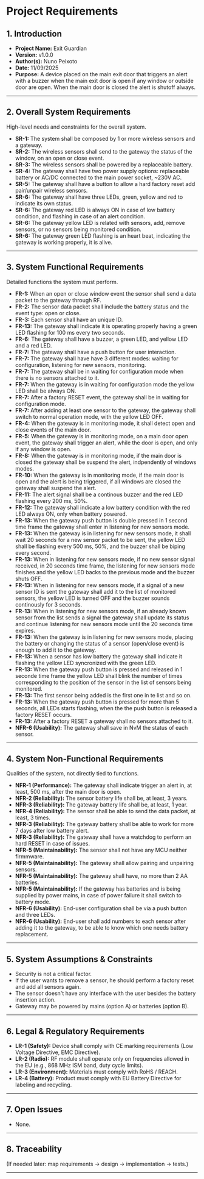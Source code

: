 # Project Requirements

## 1. Introduction

- **Project Name:**  Exit Guardian
- **Version:**  v1.0.0
- **Author(s):**  Nuno Peixoto
- **Date:**  11/09/2025
- **Purpose:** A device placed on the main exit door that triggers an alert with a buzzer when the main exit door is open if any window or outside door are open. When the main door is closed the alert is shutoff always.

---

## 2. Overall System Requirements

High-level needs and constraints for the overall system.

- **SR-1:** The system shall be composed by 1 or more wireless sensors and a gateway.
- **SR-2:** The wireless sensors shall send to the gateway the status of the window, on an open or close event.
- **SR-3:** The wireless sensors shall be powered by a replaceable battery.
- **SR-4:** The gateway shall have two power supply options: replaceable battery or AC/DC connected to the main power socket, ~230V AC.
- **SR-5:** The gateway shall have a button to allow a hard factory reset add pair/unpair wireless sensors.
- **SR-6:** The gateway shall have three LEDs, green, yellow and red to indicate its own status.
- **SR-6:** The gateway red LED is always ON in case of low battery condition, and flashing in case of an alert condition.
- **SR-6:** The gateway yellow LED is related with sensors, add, remove sensors, or no sensors being monitored condition.
- **SR-6:** The gateway green LED flashing is an heart beat, indicating the gateway is working properly, it is alive.

---

## 3. System Functional Requirements

Detailed functions the system must perform.

- **FR-1:** When an open or close window event the sensor shall send a data packet to the gateway through RF.
- **FR-2:** The sensor data packet shall include the battery status and the event type: open or close.
- **FR-3:** Each sensor shall have an unique ID.
- **FR-13:** The gateway shall indicate it is operating properly having a green LED flashing for 100 ms every two seconds.
- **FR-6:** The gateway shall have a buzzer, a green LED, and yellow LED and a red LED.
- **FR-7:** The gateway shall have a push button for user interaction.
- **FR-7:** The gateway shall have have 3 different modes: waiting for configuration, listening for new sensors, monitoring.
- **FR-7:** The gateway shall be in waiting for configuration mode when there is no sensors attached to it.
- **FR-7:** When the gateway is in waiting for configuration mode the yellow LED shall be always ON.
- **FR-7:** After a factory RESET event, the gateway shall be in waiting for configuration mode.
- **FR-7:** After adding at least one sensor to the gateway, the gateway shall switch to normal operation mode, with the yellow LED OFF.
- **FR-4:** When the gateway is in monitoring mode, it shall detect open and close events of the main door.
- **FR-5:** When the gateway is in monitoring mode, on a main door open event, the gateway shall trigger an alert, while the door is open, and only if any window is open.
- **FR-8:** When the gateway is in monitoring mode, if the main door is closed the gateway shall be suspend the alert, indpendently of windows modes.
- **FR-10:** When the gateway is in monitoring mode, if the main door is open and the alert is being triggered, if all windows are closed the gateway shall suspend the alert.
- **FR-11:** The alert signal shall be a continous buzzer and the red LED flashing every 200 ms, 50%.
- **FR-12:** The gateway shall indicate a low battery condition with the red LED always ON, only when battery powered.
- **FR-13:** When the gateway push button is double pressed in 1 second time frame the gateway shall enter in listening for new sensors mode.
- **FR-13:** When the gateway is in listening for new sensors mode, it shall wait 20 seconds for a new sensor packet to be sent, the yellow LED shall be flashing every 500 ms, 50%, and the buzzer shall be biping every second.
- **FR-13:** When in listening for new sensors mode, if no new sensor signal received, in 20 seconds time frame, the listening for new sensors mode finishes and the yellow LED backs to the previous mode and the buzzer shuts OFF.
- **FR-13:** When in listening for new sensors mode, if a signal of a new sensor ID is sent the gateway shall add it to the list of monitored sensors, the yellow LED is turned OFF and the buzzer sounds continously for 3 seconds.
- **FR-13:** When in listening for new sensors mode, if an already known sensor from the list sends a signal the gateway shall update its status and continue listening for new sensors mode until the 20 seconds time expires.
- **FR-13:** When the gateway is in listening for new sensors mode, placing the battery or changing the status of a sensor (open/close event) is enough to add it to the gateway.
- **FR-13:** When a sensor has low battery the gateway shall indicate it flashing the yellow LED syncronized with the green LED.
- **FR-13:** When the gateway push button is pressed and released in 1 seconde time frame the yellow LED shall blink the number of times corresponding to the position of the sensor in the list of sensors being monitored.
- **FR-13:** The first sensor being added is the first one in te list and so on.
- **FR-13:** When the gateway push button is pressed for more than 5 seconds, all LEDs starts flashing, when the the push button is released a factory RESET occurs.
- **FR-13:** After a factory RESET a gateway shall no sensors attached to it.
- **NFR-6 (Usability):** The gateway shall save in NvM the status of each sensor.

---

## 4. System Non-Functional Requirements

Qualities of the system, not directly tied to functions.

- **NFR-1 (Performance):** The gateway shall indicate trigger an alert in, at least, 500 ms, after the main door is open.
- **NFR-2 (Reliability):** The sensor battery life shall be, at least, 3 years.
- **NFR-3 (Reliability):** The gateway battery life shall be, at least, 1 year.
- **NFR-4 (Reliability):** The sensor shall be able to send the data packet, at least, 3 times.
- **NFR-3 (Reliability):** The gateway battery shall be able to work for more 7 days after low battery alert.
- **NFR-3 (Reliability):** The gateway shall have a watchdog to perform an hard RESET in case of issues.
- **NFR-5 (Maintainability):** The sensor shall not have any MCU neither firmmware.
- **NFR-5 (Maintainability):** The gateway shall allow pairing and unpairing sensors.
- **NFR-5 (Maintainability):** The gateway shall have, no more than 2 AA batteries.
- **NFR-5 (Maintainability):** If the gateway has batteries and is being supplied by power mains, in case of power failure it shall switch to battery mode.
- **NFR-6 (Usability):** End-user configuration shall be via a push button and three LEDs.
- **NFR-6 (Usability):** End-user shall add numbers to each sensor after adding it to the gateway, to be able to know which one needs battery replacement.

---

## 5. System Assumptions & Constraints

- Security is not a critical factor.
- If the user wants to remove a sensor, he should perform a factory reset and add all sensors again.
- The sensor doesn't have any interface with the user besides the battery insertion action.
- Gateway may be powered by mains (option A) or batteries (option B).

---

## 6. Legal & Regulatory Requirements

- **LR-1 (Safety):** Device shall comply with CE marking requirements (Low Voltage Directive, EMC Directive).  
- **LR-2 (Radio):** RF module shall operate only on frequencies allowed in the EU (e.g., 868 MHz ISM band, duty cycle limits).  
- **LR-3 (Environment):** Materials must comply with RoHS / REACH.  
- **LR-4 (Battery):** Product must comply with EU Battery Directive for labeling and recycling.

---

## 7. Open Issues

- None.

---

## 8. Traceability

(If needed later: map requirements → design → implementation → tests.)

---
